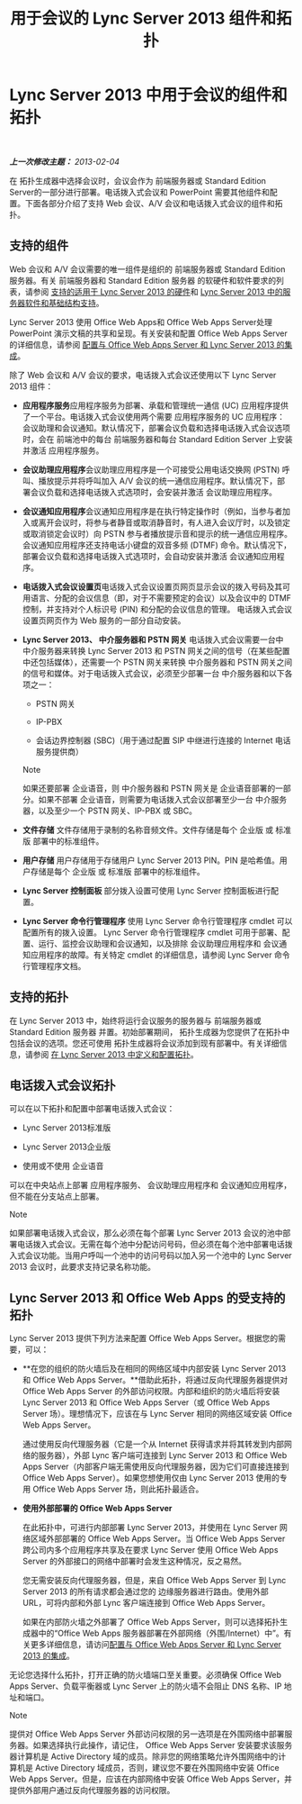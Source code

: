 ﻿---
title: 用于会议的 Lync Server 2013 组件和拓扑
TOCTitle: 用于会议的组件和拓扑
ms:assetid: eb83052a-3360-4ba1-a6a0-6ee419942809
ms:mtpsurl: https://technet.microsoft.com/zh-cn/library/Gg399061(v=OCS.15)
ms:contentKeyID: 49314631
ms.date: 05/19/2016
mtps_version: v=OCS.15
ms.translationtype: HT
---

# Lync Server 2013 中用于会议的组件和拓扑

 

_**上一次修改主题：** 2013-02-04_

在 拓扑生成器中选择会议时，会议会作为 前端服务器或 Standard Edition Server的一部分进行部署。电话拨入式会议和 PowerPoint 需要其他组件和配置。下面各部分介绍了支持 Web 会议、A/V 会议和电话拨入式会议的组件和拓扑。

## 支持的组件

Web 会议和 A/V 会议需要的唯一组件是组织的 前端服务器或 Standard Edition 服务器。有关 前端服务器和 Standard Edition 服务器 的软硬件和软件要求的列表，请参阅 [支持的适用于 Lync Server 2013 的硬件](lync-server-2013-supported-hardware.md)和 [Lync Server 2013 中的服务器软件和基础结构支持](lync-server-2013-server-software-and-infrastructure-support.md)。

Lync Server 2013 使用 Office Web Apps和 Office Web Apps Server处理 PowerPoint 演示文稿的共享和呈现。有关安装和配置 Office Web Apps Server的详细信息，请参阅 [配置与 Office Web Apps Server 和 Lync Server 2013 的集成](lync-server-2013-enabling-office-web-apps-server-and-lync-server-2013.md)。

除了 Web 会议和 A/V 会议的要求，电话拨入式会议还使用以下 Lync Server 2013 组件：

  - **应用程序服务**应用程序服务为部署、承载和管理统一通信 (UC) 应用程序提供了一个平台。电话拨入式会议使用两个需要 应用程序服务的 UC 应用程序：会议助理和会议通知。默认情况下，部署会议负载和选择电话拨入式会议选项时，会在 前端池中的每台 前端服务器和每台 Standard Edition Server 上安装并激活 应用程序服务。

  - **会议助理应用程序**会议助理应用程序是一个可接受公用电话交换网 (PSTN) 呼叫、播放提示并将呼叫加入 A/V 会议的统一通信应用程序。默认情况下，部署会议负载和选择电话拨入式选项时，会安装并激活 会议助理应用程序。

  - **会议通知应用程序**会议通知应用程序是在执行特定操作时（例如，当参与者加入或离开会议时，将参与者静音或取消静音时，有人进入会议厅时，以及锁定或取消锁定会议时）向 PSTN 参与者播放提示音和提示的统一通信应用程序。 会议通知应用程序还支持电话小键盘的双音多频 (DTMF) 命令。默认情况下，部署会议负载和选择电话拨入式选项时，会自动安装并激活 会议通知应用程序。

  - **电话拨入式会议设置页**电话拨入式会议设置页网页显示会议的拨入号码及其可用语言、分配的会议信息（即，对于不需要预定的会议）以及会议中的 DTMF 控制，并支持对个人标识号 (PIN) 和分配的会议信息的管理。 电话拨入式会议设置页网页作为 Web 服务的一部分自动安装。

  - **Lync Server 2013、 中介服务器和 PSTN 网关** 电话拨入式会议需要一台中 中介服务器来转换 Lync Server 2013 和 PSTN 网关之间的信号（在某些配置中还包括媒体），还需要一个 PSTN 网关来转换 中介服务器和 PSTN 网关之间的信号和媒体。对于电话拨入式会议，必须至少部署一台 中介服务器和以下各项之一：
    
      - PSTN 网关
    
      - IP-PBX
    
      - 会话边界控制器 (SBC)（用于通过配置 SIP 中继进行连接的 Internet 电话服务提供商）
    
    > [!NOTE]  
    > 如果还要部署 企业语音，则 中介服务器和 PSTN 网关是 企业语音部署的一部分。如果不部署 企业语音，则需要为电话拨入式会议部署至少一台 中介服务器，以及至少一个 PSTN 网关、IP-PBX 或 SBC。
    


  - **文件存储** 文件存储用于录制的名称音频文件。文件存储是每个 企业版 或 标准版 部署中的标准组件。

  - **用户存储** 用户存储用于存储用户 Lync Server 2013 PIN。PIN 是哈希值。用户存储是每个 企业版 或 标准版 部署中的标准组件。

  - **Lync Server 控制面板** 部分拨入设置可使用 Lync Server 控制面板进行配置。

  - **Lync Server 命令行管理程序** 使用 Lync Server 命令行管理程序 cmdlet 可以配置所有的拨入设置。 Lync Server 命令行管理程序 cmdlet 可用于部署、配置、运行、监控会议助理和会议通知，以及排除 会议助理应用程序和 会议通知应用程序的故障。有关特定 cmdlet 的详细信息，请参阅 Lync Server 命令行管理程序文档。

## 支持的拓扑

在 Lync Server 2013 中，始终将运行会议服务的服务器与 前端服务器或 Standard Edition 服务器 并置。初始部署期间， 拓扑生成器为您提供了在拓扑中包括会议的选项。您还可使用 拓扑生成器将会议添加到现有部署中。有关详细信息，请参阅 [在 Lync Server 2013 中定义和配置拓扑](lync-server-2013-defining-and-configuring-the-topology.md)。

## 电话拨入式会议拓扑

可以在以下拓扑和配置中部署电话拨入式会议：

  - Lync Server 2013标准版

  - Lync Server 2013企业版

  - 使用或不使用 企业语音

可以在中央站点上部署 应用程序服务、 会议助理应用程序和 会议通知应用程序，但不能在分支站点上部署。

> [!NOTE]  
> 如果部署电话拨入式会议，那么必须在每个部署 Lync Server 2013 会议的池中部署电话拨入式会议。无需在每个池中分配访问号码，但必须在每个池中部署电话拨入式会议功能。当用户呼叫一个池中的访问号码以加入另一个池中的 Lync Server 2013 会议时，此要求支持记录名称功能。



## Lync Server 2013 和 Office Web Apps 的受支持的拓扑

Lync Server 2013 提供下列方法来配置 Office Web Apps Server。根据您的需要，可以：

  - **在您的组织的防火墙后及在相同的网络区域中内部安装 Lync Server 2013 和 Office Web Apps Server。**借助此拓扑，将通过反向代理服务器提供对 Office Web Apps Server 的外部访问权限。内部和组织的防火墙后将安装 Lync Server 2013 和 Office Web Apps Server（或 Office Web Apps Server 场）。理想情况下，应该在与 Lync Server 相同的网络区域安装 Office Web Apps Server。
    
    通过使用反向代理服务器（它是一个从 Internet 获得请求并将其转发到内部网络的服务器），外部 Lync 客户端可连接到 Lync Server 2013 和 Office Web Apps Server（内部客户端无需使用反向代理服务器，因为它们可直接连接到 Office Web Apps Server）。如果您想使用仅由 Lync Server 2013 使用的专用 Office Web Apps Server 场，则此拓扑最适合。

  - **使用外部部署的 Office Web Apps Server**
    
    在此拓扑中，可进行内部部署 Lync Server 2013，并使用在 Lync Server 网络区域外部部署的 Office Web Apps Server。当 Office Web Apps Server 跨公司内多个应用程序共享及在要求 Lync Server 使用 Office Web Apps Server 的外部接口的网络中部署时会发生这种情况，反之易然。
    
    您无需安装反向代理服务器，但是，来自 Office Web Apps Server 到 Lync Server 2013 的所有请求都会通过您的 边缘服务器进行路由。使用外部 URL，可将内部和外部 Lync 客户端连接到 Office Web Apps Server。
    
    如果在内部防火墙之外部署了 Office Web Apps Server，则可以选择拓扑生成器中的“Office Web Apps 服务器部署在外部网络（外围/Internet）中”。有关更多详细信息，请访问[配置与 Office Web Apps Server 和 Lync Server 2013 的集成](lync-server-2013-enabling-office-web-apps-server-and-lync-server-2013.md)。

无论您选择什么拓扑，打开正确的防火墙端口至关重要。必须确保 Office Web Apps Server、负载平衡器或 Lync Server 上的防火墙不会阻止 DNS 名称、IP 地址和端口。

> [!NOTE]  
> 提供对 Office Web Apps Server 外部访问权限的另一选项是在外围网络中部署服务器。如果选择执行此操作，请记住， Office Web Apps Server 安装要求该服务器计算机是 Active Directory 域的成员。除非您的网络策略允许外围网络中的计算机是 Active Directory 域成员，否则，建议您不要在外围网络中安装 Office Web Apps Server。但是，应该在内部网络中安装 Office Web Apps Server，并提供外部用户通过反向代理服务器的访问权限。


